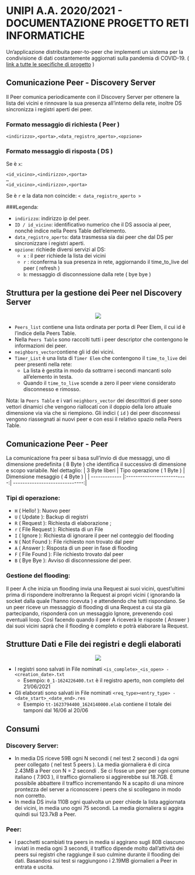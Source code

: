 # UNIPI A.A. 2020/2021 - DOCUMENTAZIONE PROGETTO RETI INFORMATICHE
Un’applicazione distribuita peer-to-peer che implementi un sistema per la
condivisione di dati costantemente aggiornati sulla pandemia di COVID-19. ( [link a tutte le specifiche di progetto](https://github.com/Frusco/Progetto_RI/blob/master/Documentazione/progetto2020-2021.pdf) )
## Comunicazione Peer - Discovery Server
Il Peer comunica periodicamente con il Discovery Server per ottenere la lista dei vicini e rinnovare la sua presenza all’interno della rete, inoltre DS sincronizza i registri aperti dei peer.
### Formato messaggio di richiesta ( Peer )
```<indirizzo>,<porta>,<data_registro_aperto>,<opzione>```
### Formato messaggio di risposta ( DS )
Se <opzione> è ```x```:
```<ID>,<numero_vicini>
<id_vicino>,<indirizzo>,<porta>
…
<id_vicino>,<indirizzo>,<porta>
```
Se <opzione> è ```r``` e la data non coincide:
```< data_registro_aperto >```

###Legenda:
- ```indirizzo```: indirizzo ip del peer.
- ```ID / id_vicino```: identificativo numerico che il DS associa al peer, nonché indice nella Peers Table dell’elemento.
- ```data_registro_aperto```: data trasmessa sia dai peer che dal DS per sincronizzare i registri aperti.
- ```opzione```: richiede diversi servizi al DS:
  - ```x``` : il peer richiede la lista dei vicini
  - ```r``` : riconferma la sua presenza in rete, aggiornando il time_to_live del peer ( refresh )
  - ```b```: messaggio di disconnessione dalla rete ( bye bye )
## Struttura per la gestione dei Peer nel Discovery Server
<p align="center">
  <img src="https://github.com/Frusco/Progetto_RI/blob/master/Documentazione/2.png?raw=true">
</p>
  
- ```Peers_list``` contiene una lista ordinata per porta di Peer Elem, il cui id è l’indice della Peers Table.
- Nella ```Peers Table``` sono raccolti tutti i peer descriptor che contengono le informazioni dei peer.
- ```neighbors_vector```contiene gli id dei vicini.
- ```Timer_List``` è una lista di ```Timer Elem``` che contengono il ```time_to_live``` dei peer presenti nella rete:
  - La lista è gestita in modo da sottrarre i secondi mancanti solo all’elemento in testa.
  - Quando il ```time_to_live``` scende a zero il peer viene considerato disconnesso e rimosso.
  
 Nota: la ```Peers Table``` e i vari ```neighbors_vector``` dei descrittori di peer sono vettori dinamici che vengono riallocati con il doppio della loro attuale dimensione via via che si riempiono. Gli indici ( ```id``` ) dei peer disconnessi vengono riassegnati ai nuovi peer e con essi il relativo spazio nella Peers Table.
## Comunicazione Peer - Peer
La comunicazione fra peer si basa sull’invio di due messaggi, uno di dimensione predefinita ( 8 Byte ) che identifica il successivo di dimensione e scopo variabile. Nel dettaglio:
| 3 Byte liberi | Tipo operazione ( 1 Byte ) | Dimensione mesaggio ( 4 Byte ) |
| ------------- |:--------------------------:| ------------------------------:|

### Tipi di operazione:
- ```H``` ( Hello! ): Nuovo peer
- ```U``` ( Update ): Backup di registri
- ```R``` ( Request ): Richiesta di elaborazione ;
- ```r``` ( File Request ): Richiesta di un File 
- ```I``` ( Ignore ): Richiesta di ignorare il peer nel conteggio del flooding
- ```N``` ( Not Found ): File richiesto non trovato dal peer
- ```A``` ( Answer ): Risposta di un peer in fase di flooding
- ```F``` ( File Found ): File richiesto trovato dal peer 
- ```B``` ( Bye Bye ): Avviso di disconnessione del peer.
### Gestione del flooding:
Il peer A che inizia un flooding invia una Request ai suoi vicini, quest’ultimi prima di rispondere inoltreranno la Request ai propri vicini ( ignorando la socket dalla quale l’hanno ricevuta ) e attendendo che tutti rispondano. Se un peer riceve un messaggio di flooding di una Request a cui sta già partecipando, risponderà con un messaggio Ignore, prevenendo così eventuali loop. Così facendo quando il peer A riceverà le risposte ( Answer ) dai suoi vicini saprà che il flooding è completo e potrà elaborare la Request.

## Strutture Dati e File dei registri e degli elaborati
<p align="center">
  <img src="https://github.com/Frusco/Progetto_RI/blob/master/Documentazione/1.png?raw=true">
</p>
  
- I registri sono salvati in File nominati ```<is_complete>_<is_open> - <creation_date>.txt``` 
  - Esempio: ```0_1-1624226400.txt``` è il registro aperto, non completo del 21/06/2021
- Gli elaborati sono salvati in File nominati ```<req_type><entry_type> - <date_start>_<date_end>.res```
  - Esempio ```tt-1623794400_1624140000.elab``` contiene il totale dei tamponi dal 16/06 al 20/06
## Consumi
### Discovery Server:
- In media DS riceve 59B ogni N secondi ( nel test 2 secondi ) da ogni peer collegato ( nel test 5 peers ). La media giornaliera è di circa 2.43MB a Peer con N = 2 secondi . Se ci fosse un peer per ogni comune italiano ( 7.903 ), il traffico giornaliero si aggirerebbe sui 18.7GB. È possibile abbattere il traffico incrementando N a scapito di una minore prontezza del server a riconoscere i peers che si scollegano in modo non corretto.
- In media DS invia 110B ogni qualvolta un peer chiede la lista aggiornata dei vicini, in media uno ogni 75 secondi. La media giornaliera si aggira quindi sui 123.7kB a Peer.
### Peer:
- I pacchetti scambiati tra peers in media si aggirano sugli 80B ciascuno inviati in media ogni 3 secondi, il traffico dipende molto dall’attività dei peers sui registri che raggiunge il suo culmine durante il flooding dei dati. Basandosi sui test si raggiungono i 2.19MB giornalieri a Peer in entrata e uscita.




